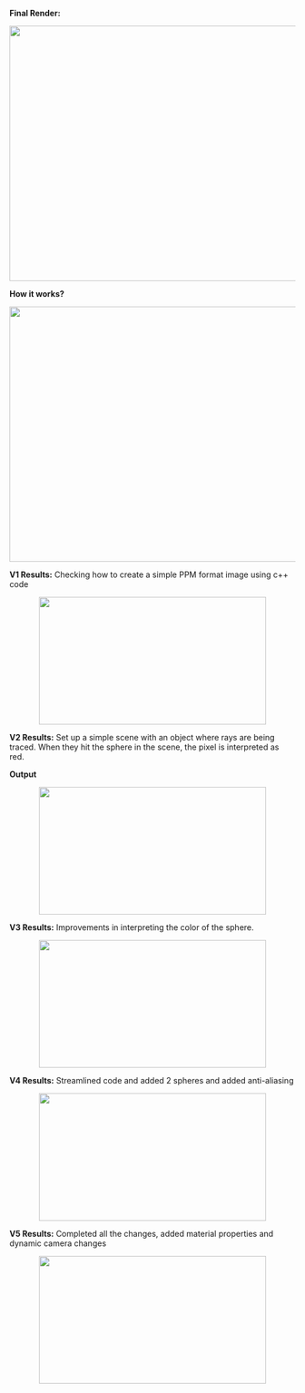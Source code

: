 **Final Render:**

<p align="center">
  <img src="https://github.com/user-attachments/assets/1002575a-cc57-4d1e-b088-6efff9cff894" width="800" height="450">
</p>

**How it works?**
<p align="center">
  <img src="https://github.com/user-attachments/assets/d4902ee4-5bb2-4327-a37f-68d06857b9b1" width="600" height="450">
</p>

**V1 Results:** Checking how to create a simple PPM format image using c++ code
<p align="center">
  <img src="https://github.com/user-attachments/assets/7bf3820d-1b8d-4d1b-9c66-49c2771d0eae" width="400" height="225">
</p>

**V2 Results:** Set up a simple scene with an object where rays are being traced. When they hit the sphere in the scene, the pixel is interpreted as red.

**Output**
<p align="center">
  <img src="https://github.com/user-attachments/assets/aa652160-9008-4cc0-9e4c-457750c103d3" width="400" height="225">
</p>

**V3 Results:** Improvements in interpreting the color of the sphere.

<p align="center">
  <img src="https://github.com/user-attachments/assets/2530d498-7abf-42f1-82f5-0bb02df877e8" width="400" height="225">
</p>

**V4 Results:** Streamlined code and added 2 spheres and added anti-aliasing

<p align="center">
  <img src="https://github.com/user-attachments/assets/f288ea04-4657-488e-8bfe-de00e6c5f649" width="400" height="225">
</p>

**V5 Results:** Completed all the changes, added material properties and dynamic camera changes

<p align="center">
  <img src="https://github.com/user-attachments/assets/73a84b14-6208-477e-bbec-d42b31c720b1" width="400" height="225">
</p>